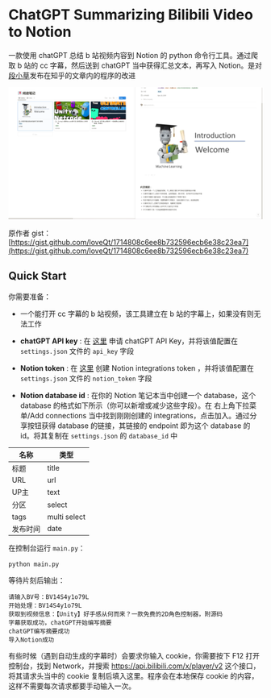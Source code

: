 # ChatGPT Summarizing Bilibili Video to Notion

一款使用 chatGPT 总结 b 站视频内容到 Notion 的 python 命令行工具。通过爬取 b 站的 cc 字幕，然后送到 chatGPT 当中获得汇总文本，再写入 Notion。是对[段小草](https://zhuanlan.zhihu.com/p/610250035)发布在知乎的文章内的程序的改进

![readmeImg.png](readmeImg.png)

原作者 gist：[https://gist.github.com/loveQt/1714808c6ee8b732596ecb6e38c23ea7](https://gist.github.com/loveQt/1714808c6ee8b732596ecb6e38c23ea7)

## Quick Start

你需要准备：

- 一个能打开 cc 字幕的 b 站视频，该工具建立在 b 站的字幕上，如果没有则无法工作

- **chatGPT API key** : 在 [这里](https://platform.openai.com/account) 申请 chatGPT API Key，并将该值配置在 `settings.json` 文件的 `api_key` 字段

- **Notion token** : 在 [这里](https://platform.openai.com/account) 创建 Notion integrations token
，并将该值配置在 `settings.json` 文件的 `notion_token` 字段

- **Notion database id** : 在你的 Notion 笔记本当中创建一个 database，这个 database 的格式如下所示（你可以新增或减少这些字段）。在 右上角下拉菜单/Add connections 当中找到刚刚创建的 integrations，点击加入。通过分享按钮获得 database 的链接，其链接的 endpoint 即为这个 database 的 id。将其复制在 `settings.json` 的 `database_id` 中

| 名称 | 类型 |
| --- | --- |
| 标题 | title |
| URL | url |
| UP主 | text |
| 分区 | select |
| tags | multi select |
| 发布时间 | date |

在控制台运行 `main.py`：

```base
python main.py
```

等待片刻后输出：

```
请输入BV号：BV14S4y1o79L
开始处理：BV14S4y1o79L
获取到视频信息：【Unity】好手感从何而来？一款免费的2D角色控制器，附源码
字幕获取成功，chatGPT开始编写摘要
chatGPT编写摘要成功
导入Notion成功
```

有些时候（遇到自动生成的字幕时）会要求你输入 cookie，你需要按下 F12 打开控制台，找到 Network，并搜索 https://api.bilibili.com/x/player/v2 这个接口，将其请求头当中的 cookie 复制后填入这里。程序会在本地保存 cookie 的内容，这样不需要每次请求都要手动输入一次。